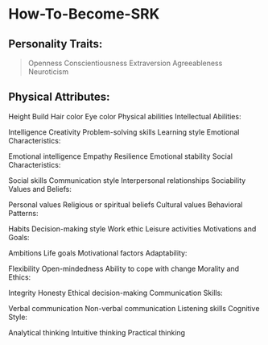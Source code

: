 # How-To-Become-SRK
## Personality Traits:

> Openness
> Conscientiousness
> Extraversion
> Agreeableness
> Neuroticism

 ## Physical Attributes:
Height
Build
Hair color
Eye color
Physical abilities
Intellectual Abilities:

Intelligence
Creativity
Problem-solving skills
Learning style
Emotional Characteristics:

Emotional intelligence
Empathy
Resilience
Emotional stability
Social Characteristics:

Social skills
Communication style
Interpersonal relationships
Sociability
Values and Beliefs:

Personal values
Religious or spiritual beliefs
Cultural values
Behavioral Patterns:

Habits
Decision-making style
Work ethic
Leisure activities
Motivations and Goals:

Ambitions
Life goals
Motivational factors
Adaptability:

Flexibility
Open-mindedness
Ability to cope with change
Morality and Ethics:

Integrity
Honesty
Ethical decision-making
Communication Skills:

Verbal communication
Non-verbal communication
Listening skills
Cognitive Style:

Analytical thinking
Intuitive thinking
Practical thinking
